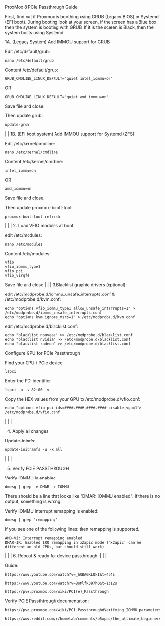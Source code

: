 ProxMox 8 PCIe Passthrough Guide


First, find out if Proxmox is boothing using GRUB (Legacy BIOS) or Systemd (EFI boot).
During booting look at your screen, if the screen has a Blue box then the system is booting with GRUB.
If it is the screen is Black, then the system boots using Systemd



1A. (Legacy System) Add IMMOU support for GRUB

Edit /etc/default/grub:
```	
nano /etc/default/grub
```
Content /etc/default/grub:
```
GRUB_CMDLINE_LINUX_DEFAULT="quiet intel_iommu=on"
```
OR
```
GRUB_CMDLINE_LINUX_DEFAULT="quiet amd_iommu=on"
```
Save file and close.

Then update grub:
```
update-grub
```
|
|
1B. (EFI boot system) Add IMMOU support for Systemd (ZFS):

Edit /etc/kernel/cmdline:
```
nano /etc/kernel/cmdline
```
Content /etc/kernel/cmdline:
```	
intel_iommu=on
```
OR
```
amd_iommu=on
```
Save file and close.

Then update proxmox-bootl-tool:
```
proxmox-boot-tool refresh
```
|
|
|
2. Load VFIO modules at boot

edit /etc/modules:
```
nano /etc/modules
```
Content /etc/modules:
```
vfio
vfio_iommu_type1
vfio_pci
vfio_virqfd
```
Save file and close
|
|
|
3.Blacklist graphic drivers (optional):

edit /etc/modprobe.d/iommu_unsafe_interrupts.conf & /etc/modprobe.d/kvm.conf:
```
echo "options vfio_iommu_type1 allow_unsafe_interrupts=1" > /etc/modprobe.d/iommu_unsafe_interrupts.conf
echo "options kvm ignore_msrs=1" > /etc/modprobe.d/kvm.conf
```
edit /etc/modprobe.d/blacklist.conf:
```
echo "blacklist nouveau" >> /etc/modprobe.d/blacklist.conf
echo "blacklist nvidia" >> /etc/modprobe.d/blacklist.conf
echo "blacklist radeon" >> /etc/modprobe.d/blacklist.conf
```

Configure GPU for PCIe Passthrough

Find your GPU / PCie device
```
lspci
```
Enter the PCI identifier
```
lspci -n -s 82:00 -v
```
Copy the HEX values from your GPU to /etc/modprobe.d/vfio.conf:
```
echo "options vfio-pci ids=####.####,####.#### disable_vga=1"> /etc/modprobe.d/vfio.conf
```
|
|
|

4. Apply all changes

Update-inirafs:
```
update-initramfs -u -k all
```
|
|
|

5. Verify PCIE PASSTHROUGH

Verify IOMMU is enabled
```
dmesg | grep -e DMAR -e IOMMU
```	
There should be a line that looks like "DMAR: IOMMU enabled". If there is no output, something is wrong.

Verify IOMMU interrupt remapping is enabled:
```
dmesg | grep 'remapping'	
```	

If you see one of the following lines: then remapping is supported.
```	
AMD-Vi: Interrupt remapping enabled
DMAR-IR: Enabled IRQ remapping in x2apic mode ('x2apic' can be different on old CPUs, but should still work)
```
|
|
|
6. Reboot & ready for device passthrough.
|
|
|


Guide:
```	
https://www.youtube.com/watch?v=_hOBAGKLQkI&t=434s
```
```
https://www.youtube.com/watch?v=BoMlfk397h0&t=1612s
```
```
https://pve.proxmox.com/wiki/PCI(e)_Passthrough
````

Verify PCIE Passthtrough documentation:
```
https://pve.proxmox.com/wiki/PCI_Passthrough#Verifying_IOMMU_parameters
```
```
https://www.reddit.com/r/homelab/comments/b5xpua/the_ultimate_beginners_guide_to_gpu_passthrough/
```

